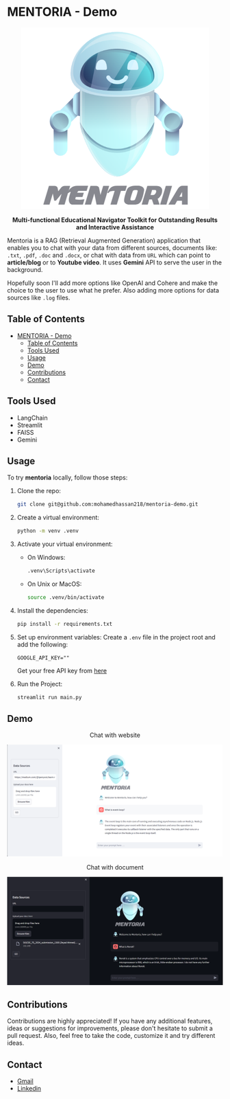 # MENTORIA - Demo

<div align="center">
  <p align="center">
    <img src="./data/logo 2.png" alt="MENTORIA Logo" />
  </p>
<p align="center">
<strong>Multi-functional Educational Navigator Toolkit for Outstanding Results and Interactive Assistance</strong></p>
</div>



Mentoria is a RAG (Retrieval Augmented Generation) application that enables you to chat with your data from different sources, documents like: `.txt`, `.pdf`, `.doc` and `.docx`, or chat with data from `URL` which can point to **article/blog** or to **Youtube video**. It uses **Gemini** API to serve the user in the background.


Hopefully soon I'll add more options like OpenAI and Cohere and make the choice to the user to use what he prefer. Also adding more options for data sources like `.log` files.

## Table of Contents

- [MENTORIA - Demo](#mentoria---demo)
  - [Table of Contents](#table-of-contents)
  - [Tools Used](#tools-used)
  - [Usage](#usage)
  - [Demo](#demo)
  - [Contributions](#contributions)
  - [Contact](#contact)

## Tools Used
- LangChain
- Streamlit
- FAISS
- Gemini

## Usage


To try **mentoria** locally, follow those steps:

1. Clone the repo:
    ``` bash
    git clone git@github.com:mohamedhassan218/mentoria-demo.git
    ```


2. Create a virtual environment:
    ```bash
    python -m venv .venv
    ```


3. Activate your virtual environment:
    - On Windows:
        ```bash
        .venv\Scripts\activate
        ```

    - On Unix or MacOS:
        ```bash
        source .venv/bin/activate
        ```


4. Install the dependencies:
    ``` bash
    pip install -r requirements.txt
    ```


5. Set up environment variables:
    Create a `.env` file in the project root and add the following:
    ```
    GOOGLE_API_KEY=""
    ```
    Get your free API key from [here](https://ai.google.dev/gemini-api/docs/api-key)


6. Run the Project:
    ``` bash
    streamlit run main.py
    ```


## Demo

<div align="center">
<p align="center">Chat with website</p>
  <p align="center">  
    <img src="./data/Example 1.png" alt="Chat with website example" />
  </p>
</div>


<div align="center">
<p align="center">Chat with document</p>
  <p align="center">  
    <img src="./data/Example 2.png" alt="Chat with document example" />
  </p>
</div>


## Contributions

Contributions are highly appreciated! If you have any additional features, ideas or suggestions for improvements, please don't hesitate to submit a pull request. Also, feel free to take the code, customize it and try different ideas.

## Contact

- <a href="mailto:m.hassan.def@gmail.com">Gmail</a>
- <a href="https://www.linkedin.com/in/mohamed218hassan/">Linkedin</a>